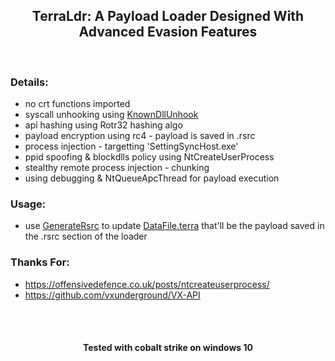 
<h2 align="center">
TerraLdr: A Payload Loader Designed With Advanced Evasion Features
</h2>

</br>

### Details: 
- no crt functions imported
- syscall unhooking using [KnownDllUnhook](https://github.com/ORCx41/KnownDllUnhook)
- api hashing using Rotr32 hashing algo
- payload encryption using rc4 - payload is saved in .rsrc
- process injection - targetting 'SettingSyncHost.exe'
- ppid spoofing & blockdlls policy using NtCreateUserProcess 
- stealthy remote process injection - chunking
- using debugging & NtQueueApcThread for payload execution 


### Usage:
- use [GenerateRsrc](https://github.com/ORCx41/TerraLdr/tree/main/Helper/GenerateRsrc) to update [DataFile.terra](https://github.com/ORCx41/TerraLdr/blob/main/Terra/DataFile.terra) that'll be the payload saved in the .rsrc section of the loader


### Thanks For:
- https://offensivedefence.co.uk/posts/ntcreateuserprocess/
- https://github.com/vxunderground/VX-API

</br>
</br>


<h4 align="center">
Tested with cobalt strike on windows 10
</h4>
